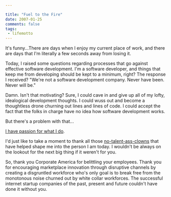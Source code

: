 ```yaml
---

title: "Fuel to the Fire"
date: 2007-01-25
comments: false
tags:
 - lifemotto
---
```


It's funny...There are days when I enjoy my current place of work, and there are days that I'm literally a few seconds away from losing it.



Today, I raised some questions regarding processes that go against effective software development. I'm a software developer, and things that keep me from developing should be kept to a minimum, right? The response I received? "We're not a software development company. Never have been. Never will be."



Damn. Isn't that motivating? Sure, I could cave in and give up all of my lofty, idealogical development thoughts. I could wuss out and become a thoughtless drone churning out lines and lines of code. I could accept the fact that the folks in charge have no idea how software development works.



But there's a problem with that...


[I have passion for what I do](http://jroller.com/page/wireframe/?anchor=the_curse_of_passion).



I'd just like to take a moment to thank all those [no-talent-ass-clowns](http://en.wikiquote.org/wiki/Office_Space) that have helped shape me into the person I am today. I wouldn't be always on the lookout for the next big thing if it weren't for you.



So, thank you Corporate America for belittling your employees. Thank you for encouraging marketplace innovation through disruptive channels by creating a disgruntled workforce who's only goal is to break free from the monotonous noise churned out by white collar workforces. The successful internet startup companies of the past, present and future couldn't have done it without you.

